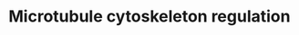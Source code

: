 ---
annotations:
- id: PW:0000646
  parent: signaling pathway
  type: Pathway Ontology
  value: cell-extracellular matrix signaling pathway
authors:
- CarlosBorroto
- Khanspers
- MaintBot
- Zari
- Lindarieswijk
- Mkutmon
- AlexanderPico
- Eweitz
citedin:
- link: PMC7470419
  title: A novel single-cell based method for breast cancer prognosis (2020)
- link: PMC7352804
  title: 'Small Non-Coding RNA Profiling in Plasma Extracellular Vesicles of Bladder
    Cancer Patients by Next-Generation Sequencing: Expression Levels of miR-126-3p
    and piR-5936 Increase with Higher Histologic Grades (2020)'
- link: PMC6834541
  title: Altered Levels of Proteins and Phosphoproteins, in the Absence of Early Causative
    Transcriptional Changes, Shape the Molecular Pathogenesis in the Brain of Young
    Presymptomatic Ki91 SCA3/MJD Mouse (2019)
communities: []
description: 'Microtubules (MTs) are essential for vesicle transport, cellular polarity
  and the segregation of chromosomes during mitosis.  MTs are dynamic, undergoing
  assembly and depolymerization (primarily at the "plus end") by processes actively
  regulated by signaling pathways. The tubulin dimers that constitute MTs (depicted
  in green) are bound and sequestered by stathmin (STMN1), enhancing MT dynamics by
  increasing rapid depolymerization (a.k.a., "MT catastrophe").   MT dynamics are
  also enhanced by collapsin response mediator protein (CRMP2), which increases MT
  growth by promoting the addition of tubulin dimers onto microtubule plus ends. Other
  proteins that associate with assembled MTs include those that stabilize MTs (e.g.
  tau or MAPT), those that promote assembly (e.g., XMAP215), and those that maintain
  MTs in a dynamic state (e.g., MAP1B). Complexes between the adenomateous polyposis
  coli (APC) protein and plus end binding proteins (e.g., EB1) stabilize MTs by increasing
  the duration of the MT elongation phase. MT instability is promoted by several nonmotile
  kinesins from the kinesin-13 family, e.g., the mitotic centromere associated kinesin,
  MCAK, by accelerating the transition to catastrophe by weakening the lateral interactions
  between the protofilaments.  Upstream from these processes, major signaling pathways
  act to regulate MT dynamics, e.g., those converging on GSK3B, a kinase which targets
  tau and CRMP2.  Reference: https://www.cellsignal.com/contents/science-pathway-research-cytoskeletal/regulation-of-microtubule-dynamics-signaling-pathway/pathways-micro  Proteins
  on this pathway have targeted assays available via the [https://assays.cancer.gov/available_assays?wp_id=WP2038
  CPTAC Assay Portal]'
last-edited: 2024-06-25
ndex: d5442c1d-8b63-11eb-9e72-0ac135e8bacf
organisms:
- Homo sapiens
redirect_from:
- /index.php/Pathway:WP2038
- /instance/WP2038
- /instance/WP2038_r134122
revision: r134122
schema-jsonld:
- '@context': https://schema.org/
  '@id': https://wikipathways.github.io/pathways/WP2038.html
  '@type': Dataset
  creator:
    '@type': Organization
    name: WikiPathways
  description: 'Microtubules (MTs) are essential for vesicle transport, cellular polarity
    and the segregation of chromosomes during mitosis.  MTs are dynamic, undergoing
    assembly and depolymerization (primarily at the "plus end") by processes actively
    regulated by signaling pathways. The tubulin dimers that constitute MTs (depicted
    in green) are bound and sequestered by stathmin (STMN1), enhancing MT dynamics
    by increasing rapid depolymerization (a.k.a., "MT catastrophe").   MT dynamics
    are also enhanced by collapsin response mediator protein (CRMP2), which increases
    MT growth by promoting the addition of tubulin dimers onto microtubule plus ends.
    Other proteins that associate with assembled MTs include those that stabilize
    MTs (e.g. tau or MAPT), those that promote assembly (e.g., XMAP215), and those
    that maintain MTs in a dynamic state (e.g., MAP1B). Complexes between the adenomateous
    polyposis coli (APC) protein and plus end binding proteins (e.g., EB1) stabilize
    MTs by increasing the duration of the MT elongation phase. MT instability is promoted
    by several nonmotile kinesins from the kinesin-13 family, e.g., the mitotic centromere
    associated kinesin, MCAK, by accelerating the transition to catastrophe by weakening
    the lateral interactions between the protofilaments.  Upstream from these processes,
    major signaling pathways act to regulate MT dynamics, e.g., those converging on
    GSK3B, a kinase which targets tau and CRMP2.  Reference: https://www.cellsignal.com/contents/science-pathway-research-cytoskeletal/regulation-of-microtubule-dynamics-signaling-pathway/pathways-micro  Proteins
    on this pathway have targeted assays available via the [https://assays.cancer.gov/available_assays?wp_id=WP2038
    CPTAC Assay Portal]'
  keywords:
  - ABL1
  - AKT
  - APC
  - AURKB
  - CAMK
  - CDC42
  - CDK1
  - CFL
  - CLASP
  - CLIP
  - CRMP2
  - DIAPH1
  - DVL1
  - ERK
  - 'GNAQ '
  - GSK3B
  - LIMK
  - LL5b
  - LPR
  - MAP1B
  - MAPKAPK2
  - MAPRE1
  - MAPT
  - MARK
  - MARK2
  - MCAK
  - NTRK1
  - NTRK2
  - NTRK3
  - PAK
  - PAR1
  - PAR3
  - PAR6
  - PI3K
  - PIP3
  - PKC
  - PRKACA
  - PTEN
  - RAC1
  - RHO
  - ROCK
  - SPRED1
  - SRC
  - STAT3
  - STMN1
  - TAOK
  - TESK
  - TIAM1
  - TPPP
  - TRIO
  - WNT
  license: CC0
  name: Microtubule cytoskeleton regulation
seo: CreativeWork
title: Microtubule cytoskeleton regulation
wpid: WP2038
---